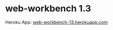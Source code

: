 # web-workbench 1.3

Heroku App: [web-workbench-13.herokuapp.com](https://web-workbench-13.herokuapp.com/)
